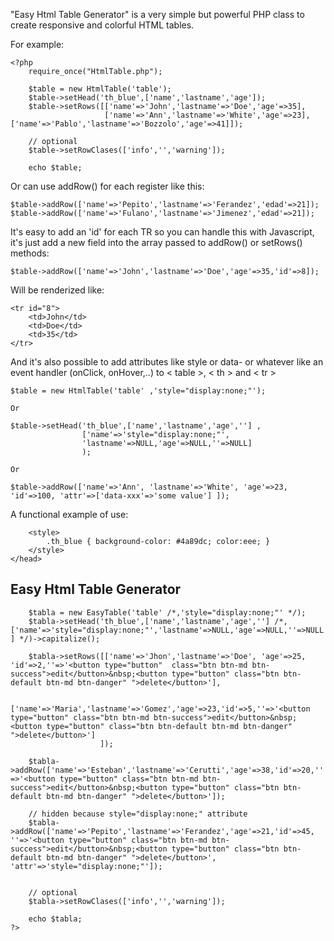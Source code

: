"Easy Html Table Generator" is a very simple but powerful PHP class to create responsive and colorful HTML tables.

For example:


	<?php  
        require_once("HtmlTable.php");
    
        $table = new HtmlTable('table');
        $table->setHead('th_blue',['name','lastname','age']);        
        $table->setRows([['name'=>'John','lastname'=>'Doe','age'=>35],
                         ['name'=>'Ann','lastname'=>'White','age'=>23],                         	                                                          ['name'=>'Pablo','lastname'=>'Bozzolo','age'=>41]]);                
                        
        // optional
        $table->setRowClases(['info','','warning']);       
        
        echo $table; 

		
Or can use addRow() for each register like this:


	$table->addRow(['name'=>'Pepito','lastname'=>'Ferandez','edad'=>21]);  
	$table->addRow(['name'=>'Fulano','lastname'=>'Jimenez','edad'=>21]);   	

	
It's easy to add an 'id' for each TR so you can handle this with Javascript, it's just add a new field into the array passed to addRow() or setRows() methods:


	$table->addRow(['name'=>'John','lastname'=>'Doe','age'=>35,'id'=>8]);	

	
Will be renderized like:


	<tr id="8">
		<td>John</td>
		<td>Doe</td>
		<td>35</td>
	</tr>


And it's also possible to add attributes like style or data- or whatever like an event handler (onClick, onHover,..) to < table >, < th > and < tr >  

	$table = new HtmlTable('table' ,'style="display:none;"'); 
	
	Or 
	
	$table->setHead('th_blue',['name','lastname','age',''] ,
					['name'=>'style="display:none;"',
					'lastname'=>NULL,'age'=>NULL,''=>NULL] 
					); 
					
	Or

	$table->addRow(['name'=>'Ann', 'lastname'=>'White', 'age'=>23, 'id'=>100, 'attr'=>['data-xxx'=>'some value'] ]); 	

	
A functional example of use:
	

<html>
	<head> 
		<meta name="viewport" content="width=device-width, initial-scale=1">
		<link rel="stylesheet" href="https://maxcdn.bootstrapcdn.com/bootstrap/3.3.7/css/bootstrap.min.css">
		<script src="https://ajax.googleapis.com/ajax/libs/jquery/3.1.1/jquery.min.js"></script>
		<script src="https://maxcdn.bootstrapcdn.com/bootstrap/3.3.7/js/bootstrap.min.js"></script>		
		
		<style>
			.th_blue { background-color: #4a89dc; color:eee; }
		</style>
	</head>

<body>	
<div class="container">
  <h2>Easy Html Table Generator</h2>
  
  <div class="table-responsive"> 
	<?php  
		require_once("HtmlTable.php");
	
		$tabla = new EasyTable('table' /*,'style="display:none;"' */);
		$tabla->setHead('th_blue',['name','lastname','age',''] /*,['name'=>'style="display:none;"','lastname'=>NULL,'age'=>NULL,''=>NULL] */)->capitalize();		

		$tabla->setRows([['name'=>'Jhon','lastname'=>'Doe', 'age'=>25, 'id'=>2,''=>'<button type="button"  class="btn btn-md btn-success">edit</button>&nbsp;<button type="button" class="btn btn-default btn-md btn-danger" ">delete</button>'],
		
		['name'=>'Maria','lastname'=>'Gomez','age'=>23,'id'=>5,''=>'<button type="button" class="btn btn-md btn-success">edit</button>&nbsp;<button type="button" class="btn btn-default btn-md btn-danger" ">delete</button>']
						]);
		
		$tabla->addRow(['name'=>'Esteban','lastname'=>'Cerutti','age'=>38,'id'=>20,''=>'<button type="button" class="btn btn-md btn-success">edit</button>&nbsp;<button type="button" class="btn btn-default btn-md btn-danger" ">delete</button>']);
						
		// hidden because style="display:none;" attribute				
		$tabla->addRow(['name'=>'Pepito','lastname'=>'Ferandez','age'=>21,'id'=>45, ''=>'<button type="button" class="btn btn-md btn-success">edit</button>&nbsp;<button type="button" class="btn btn-default btn-md btn-danger" ">delete</button>', 'attr'=>'style="display:none;"']);	

								
		// optional
		$tabla->setRowClases(['info','','warning']);		
		
		echo $tabla;
	?>
  </div>
</div>

</body>
